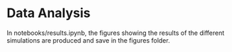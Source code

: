 # Data Analysis

In notebooks/results.ipynb, the figures showing the results of the different simulations are produced and save in the figures folder.
